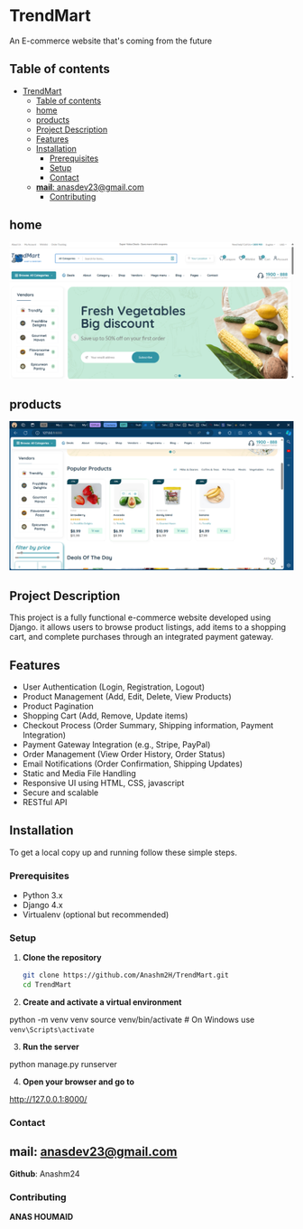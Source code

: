 # TrendMart

An E-commerce website that's coming from the future

## Table of contents

- [TrendMart](#trendmart)
  - [Table of contents](#table-of-contents)
  - [home](#home)
  - [products](#products)
  - [Project Description](#project-description)
  - [Features](#features)
  - [Installation](#installation)
    - [Prerequisites](#prerequisites)
    - [Setup](#setup)
    - [Contact](#contact)
  - [**mail**: anasdev23@gmail.com](#mail-anasdev23gmailcom)
    - [Contributing](#contributing)

## home

![image](https://github.com/AnasHm23/TrendMart/blob/main/static/assets/imgs/main1.png)

## products

![image](https://github.com/AnasHm23/TrendMart/blob/main/static/assets/imgs/main2.png)

## Project Description

This project is a fully functional e-commerce website developed using Django. it allows users to browse product listings, add items to a shopping cart, and complete purchases through an integrated payment gateway.

## Features

- User Authentication (Login, Registration, Logout)
- Product Management (Add, Edit, Delete, View Products)
- Product Pagination
- Shopping Cart (Add, Remove, Update items)
- Checkout Process (Order Summary, Shipping information, Payment Integration)
- Payment Gateway Integration (e.g., Stripe, PayPal)
- Order Management (View Order History, Order Status)
- Email Notifications (Order Confirmation, Shipping Updates)
- Static and Media File Handling
- Responsive UI using HTML, CSS, javascript
- Secure and scalable
- RESTful API

## Installation

To get a local copy up and running follow these simple steps.

### Prerequisites

- Python 3.x
- Django 4.x
- Virtualenv (optional but recommended)

### Setup

1. **Clone the repository**

   ```sh
   git clone https://github.com/Anashm2H/TrendMart.git
   cd TrendMart

2. **Create and activate a virtual environment**

python -m venv venv
source venv/bin/activate  # On Windows use `venv\Scripts\activate`

3. **Run the server**

python manage.py runserver

4. **Open your browser and go to**

http://127.0.0.1:8000/

### Contact

**mail**: anasdev23@gmail.com
--
**Github**: Anashm24


### Contributing

**ANAS HOUMAID**
